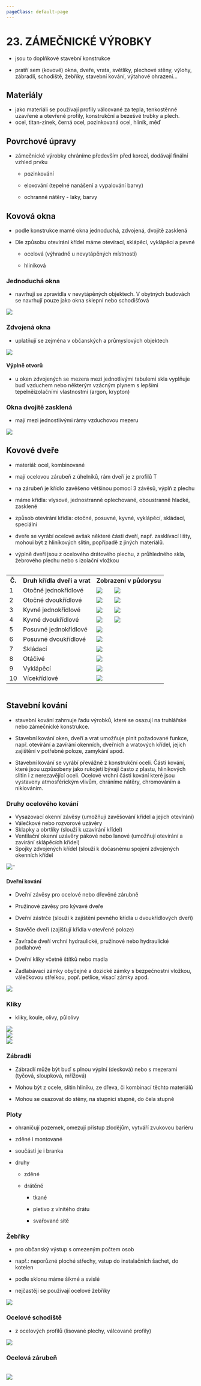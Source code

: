 ```yaml
---
pageClass: default-page
---
```


# 23. ZÁMEČNICKÉ VÝROBKY

- jsou to doplňkové stavební konstrukce

- pratří sem (kovové) okna, dveře, vrata, světlíky, plechové stěny, výlohy, zábradlí, schodiště, žebříky, stavební kování, výtahové ohrazení...

## Materiály

- jako materiáli se používají profily válcované za tepla, tenkostěnné uzavřené a otevřené profily, konstrukční a bezešvé trubky a plech.
- ocel, titan-zinek, černá ocel, pozinkovaná ocel, hliník, měď

## Povrchové úpravy

- zámečnické výrobky chráníme především před korozí, dodávají finální vzhled prvku

  - pozinkování

  - eloxování (tepelné nanášení a vypalování barvy)

  - ochranné nátěry - laky, barvy

## Kovová okna

- podle konstrukce mamé okna jednoduchá, zdvojená, dvojitě zasklená

- Dle způsobu otevírání křídel máme otevírací, sklápěcí, vyklápěcí a pevné

  - ocelová (výhradně u nevytápěných místností)

  - hliníková

### Jednoduchá okna

- navrhují se zpravidla v nevytápěných objektech. V obytných budovách se navrhují pouze jako okna sklepní nebo schodišťová

<img class="centered_image" src="/images/pos/23/1.jpg" />

<!--
TODO:Rozdělit a popisky
-->

### Zdvojená okna

- uplatňují se zejména v občanských a průmyslových objektech

<img class="centered_image" src="/images/pos/23/3.jpg" />

<!--
TODO:popisky
-->

#### Výplně otvorů

- u oken zdvojených se mezera mezi jednotlivými tabulemi skla vyplňuje buď vzduchem nebo některým vzácným plynem s lepšími tepelněizolačními vlastnostmi (argon, krypton)

### Okna dvojitě zasklená

- mají mezi jednostlivými rámy vzduchovou mezeru

<img class="centered_image" src="/images/pos/23/4.jpg" />

## Kovové dveře

- materiál: ocel, kombinované

- mají ocelovou zárubeň z úhelníků, rám dveří je z profilů T

- na zárubeň je křídlo zavěšeno většinou pomocí 3 závěsů, výplň z plechu

- máme křídla: vlysové, jednostranně oplechované, oboustranně hladké, zasklené

- způsob otevírání křídla: otočné, posuvné, kyvné, vyklápěcí, skládací, speciální

- dveře se vyrábí ocelové avšak některé části dveří, např. zasklívací lišty, mohoui být z hliníkových slitin, popřípadě z jiných materiálů.

- výplně dveří jsou z ocelového drátového plechu, z průhledného skla, žebrového plechu nebo s izolační vložkou

<div class=customTable style="overflow-x:auto;">
<table border=0 cellpadding=0 cellspacing=0 width=498 style='border-collapse:
 collapse;table-layout:fixed;width:373pt'>
 <col>
 <col span=2>
 <col style='width:105pt'>
 <tr>
  <th>Č.</th>
  <th>Druh křídla dveří a vrat</th>
  <th colspan=2>Zobrazení v půdorysu</th>
 </tr>
 <tr>
  <td class=center>1</td>
  <td>Otočné jednokřídlové</td>
  <td class=center><img class="centered_image" src="/images/pos/23/5_1.jpg" /></td>
  <td class=center><img class="centered_image" src="/images/pos/23/5_2.jpg" /></td>
 </tr>
 <tr>
  <td class=center>2</td>
  <td>Otočné dvoukřídlové</td>
  <td class=center><img class="centered_image" src="/images/pos/23/5_3.jpg" /></td>
  <td class=center><img class="centered_image" src="/images/pos/23/5_4.jpg" /></td>
 </tr>
 <tr>
  <td class=center>3</td>
  <td>Kyvné jednokřídlové</td>
  <td class=center><img class="centered_image" src="/images/pos/23/5_5.jpg" /></td>
  <td class=center><img class="centered_image" src="/images/pos/23/5_6.jpg" /></td>
 </tr>
 <tr>
  <td class=center>4</td>
  <td>Kyvné dvoukřídlové</td>
  <td class=center><img class="centered_image" src="/images/pos/23/5_7.jpg" /></td>
  <td class=center><img class="centered_image" src="/images/pos/23/5_8.jpg" /></td>
 </tr>
 <tr>
  <td class=center>5</td>
  <td>Posuvné jednokřídlové</td>
  <td colspan=2 class=center><img class="centered_image" src="/images/pos/23/5_9.jpg" /></td>
 </tr>
 <tr>
  <td class=center>6</td>
  <td>Posuvné dvoukřídlové</td>
  <td colspan=2 class=center><img class="centered_image" src="/images/pos/23/5_10.jpg" /></td>
 </tr>
 <tr>
  <td class=center>7</td>
  <td>Skládací</td>
  <td colspan=2 class=center><img class="centered_image" src="/images/pos/23/5_11.jpg" /></td>
 </tr>
 <tr>
  <td class=center>8</td>
  <td>Otáčivé</td>
  <td colspan=2 class=center><img class="centered_image" src="/images/pos/23/5_12.jpg" /></td>
 </tr>
 <tr>
  <td class=center>9</td>
  <td>Vyklápěcí</td>
  <td colspan=2 class=center><img class="centered_image" src="/images/pos/23/5_13.jpg" /></td>
 </tr>
 <tr>
  <td class=center>10</td>
  <td>Vícekřídlové</td>
  <td colspan=2 class=center><img class="centered_image" src="/images/pos/23/5_14.jpg" /></td>
 </tr>
</table>
</div>

## Stavební kování

- stavební kování zahrnuje řadu výrobků, které se osazují na truhlářské nebo zámečnické konstrukce.

- Stavební kování oken, dveří a vrat umožňuje plnit požadované funkce, např. otevírání a zavírání okenních, dveřních a vratových křídel, jejich zajištění v potřebné poloze, zamykání apod.

- Stavební kování se vyrábí převážně z konstrukční oceli. Části kování, které jsou uzpůsobeny jako rukojeti bývají často z plastu, hliníkových slitin i z nerezavějící oceli. Ocelové vrchní části kování které jsou vystaveny atmosférickým vlivům, chráníme nátěry, chromováním a niklováním.

### Druhy ocelového kování

- Vysazovací okenní závěsy (umožňují zavěšování křídel a jejich otevírání)
- Válečkové nebo rozvorové uzávěry
- Sklapky a obrtlíky (slouží k uzavírání křídel)
- Ventilační okenní uzávěry pákové nebo lanové (umožňují otevírání a zavírání sklápěcích křídel)
- Spojky zdvojených křídel (slouží k dočasnému spojení zdvojených okenních křídel

<img class="centered_image" src="/images/pos/23/6.jpg" />¨

<!--
TODO:rozdělit a popisky
-->

#### Dveřní kování

- Dveřní závěsy pro ocelové nebo dřevěné zárubně

- Pružinové závěsy pro kývavé dveře

- Dveřní zástrče (slouží k zajištění pevného křídla u dvoukřídlových dveří)

- Stavěče dveří (zajišťují křídla v otevřené poloze)

- Zavírače dveří vrchní hydraulické, pružinové nebo hydraulické podlahové

- Dveřní kliky včetně štítků nebo madla

- Zadlabávací zámky obyčejné a dozické zámky s bezpečnostní vložkou, válečkovou střelkou, popř. petlice, visací zámky apod.

<img class="centered_image" src="/images/pos/23/7.jpg" />

<!--
TODO:popisky
-->

### Kliky

- kliky, koule, olivy, půlolivy

<img class="centered_image" src="/images/pos/23/8.jpg" />
<br>
<img class="centered_image" src="/images/pos/23/9.jpg" />
<br>
<img class="centered_image" src="/images/pos/23/10.jpg" />

### Zábradlí

- Zábradlí může být buď s plnou výplní (desková) nebo s mezerami (tyčová, sloupková, mřížová)

- Mohou být z ocele, slitin hliníku, ze dřeva, či kombinací těchto materiálů

- Mohou se osazovat do stěny, na stupnici stupně, do čela stupně

### Ploty

- ohraničují pozemek, omezují přístup zlodějům, vytváří zvukovou bariéru

- zděné i montované

- součástí je i branka

- druhy

  - zděné

  - drátěné

    - tkané

    - pletivo z vlnitého drátu

    - svařované sítě

### Žebříky

- pro občanský výstup s omezeným počtem osob

- např.: neporůzné ploché střechy, vstup do instalačních šachet, do kotelen

- podle sklonu máme šikmé a svislé

- nejčastěji se používají ocelové žebříky

<img class="centered_image" src="/images/pos/23/11.jpg" />

### Ocelové schodiště

- z ocelových profilů (lisované plechy, válcované profily)

<img class="centered_image" src="/images/pos/23/12.jpg" />

### Ocelová zárubeň

<br>

<img class="centered_image" src="/images/pos/23/13.jpg" />
<!--
TODO:popisky
-->